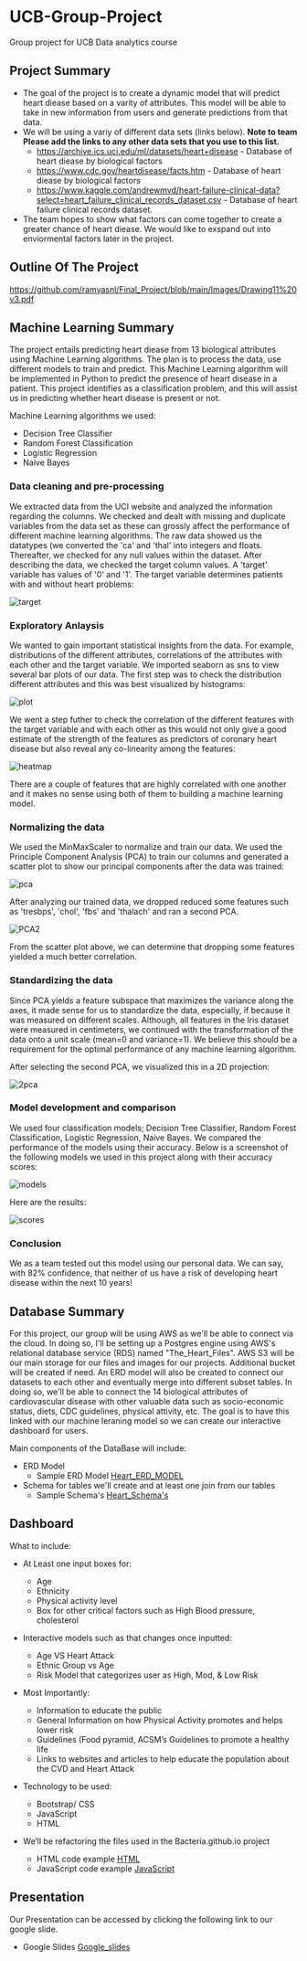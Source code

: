 # UCB-Group-Project
Group project for UCB Data analytics course


## Project Summary
- The goal of the project is to create a dynamic model that will predict heart diease based on a varity of attributes. This model will be able to take in new information from users and generate predictions from that data.
- We will be using a variy of different data sets (links below). __Note to team Please add the links to any other data sets that you use to this list.__
    * https://archive.ics.uci.edu/ml/datasets/heart+disease - Database of heart diease by biological factors
    * https://www.cdc.gov/heartdisease/facts.htm - Database of heart diease by biological factors
    * https://www.kaggle.com/andrewmvd/heart-failure-clinical-data?select=heart_failure_clinical_records_dataset.csv - Database of heart failure clinical records dataset.
- The team hopes to show what factors can come together to create a greater chance of heart diease. We would like to exspand out into enviormental factors later in the project.
## Outline Of The Project </br>
  https://github.com/ramyasnl/Final_Project/blob/main/Images/Drawing11%20v3.pdf

## Machine Learning Summary
The project entails predicting heart diease from 13 biological attributes using Machine Learning algorithms. The plan is to process the data, use different models to train and predict. This Machine Learning algorithm will be implemented in Python to predict the presence of heart disease in a patient. This project identifies as a classification problem, and this will assist us in predicting whether heart disease is present or not.

Machine Learning algorithms we used:

- Decision Tree Classifier
- Random Forest Classification
- Logistic Regression
- Naive Bayes

### Data cleaning and pre-processing 

We extracted data from the UCI website and analyzed the information regarding the columns. We checked and dealt with missing and duplicate variables from the data set as these can grossly affect the performance of different machine learning algorithms. The raw data showed us the datatypes (we converted the 'ca' and 'thal' into integers and floats. Thereafter, we checked for any null values within the dataset. After describing the data, we checked the target column values. A 'target' variable has values of '0' and '1'. The target variable determines patients with and without heart problems:

![target](https://github.com/UCB-Data-Analysis-Project/UCB-Group-Project/blob/kshah_branch/Images/target.png)

### Exploratory Anlaysis

We wanted to gain important statistical insights from the data. For example, distributions of the different attributes, correlations of the attributes with each other and the target variable. We imported seaborn as sns to view several bar plots of our data. The first step was to check the distribution different attributes and this was best visualized by histograms:

![plot](https://github.com/UCB-Data-Analysis-Project/UCB-Group-Project/blob/kshah_branch/Images/barplots.png)

We went a step futher to check the correlation of the different features with the target variable and with each other as this would not only give a good estimate of the strength of the features as predictors of coronary heart disease but also reveal any co-linearity among the features:

![heatmap](https://github.com/UCB-Data-Analysis-Project/UCB-Group-Project/blob/kshah_branch/Images/heatmap.png)

There are a couple of features that are highly correlated with one another and it makes no sense using both of them to building a machine learning model.


### Normalizing the data

We used the MinMaxScaler to normalize and train our data. We used the Principle Component Analysis (PCA) to train our columns and generated a scatter plot to show our principal components after the data was trained:

![pca](https://github.com/UCB-Data-Analysis-Project/UCB-Group-Project/blob/kshah_branch/Images/pca.png)

After analyzing our trained data, we dropped reduced some features such as 'tresbps', 'chol', 'fbs' and 'thalach' and ran a second PCA. 

![PCA2](https://github.com/UCB-Data-Analysis-Project/UCB-Group-Project/blob/main/Images/redufeature.png)


From the scatter plot above, we can determine that dropping some features yielded a much better correlation.

### Standardizing the data

Since PCA yields a feature subspace that maximizes the variance along the axes, it made sense for us to standardize the data, especially, if because it was measured on different scales. Although, all features in the Iris dataset were measured in centimeters, we continued with the transformation of the data onto a unit scale (mean=0 and variance=1). We believe this should be a requirement for the optimal performance of any machine learning algorithm.

After selecting the second PCA, we visualized this in a 2D projection:

![2pca](https://github.com/UCB-Data-Analysis-Project/UCB-Group-Project/blob/kshah_branch/Images/2componentpca.png)



### Model development and comparison  

We used four classification models; Decision Tree Classifier, Random Forest Classification, Logistic Regression, Naive Bayes. We compared the performance of the models using their accuracy. Below is a screenshot of the following models we used in this project along with their accuracy scores:

![models](https://github.com/UCB-Data-Analysis-Project/UCB-Group-Project/blob/kshah_branch/Images/models.png)

Here are the results:

![scores](https://github.com/UCB-Data-Analysis-Project/UCB-Group-Project/blob/kshah_branch/Images/accuracyplot.png)

### Conclusion 

We as a team tested out this model using our personal data. We can say, with 82% confidence, that neither of us have a risk of developing heart disease within the next 10 years!

## Database Summary
For this project, our group will be using AWS as we'll be able to connect via the cloud. In doing so, I'll be setting up a Postgres engine using AWS's relational database service (RDS) named "The_Heart_Files". AWS S3 will be our main storage for our files and images for our projects. Additional bucket will be created if need. An ERD model will also be created to connect our datasets to each other and eventually merge into different subset tables. In doing so, we'll be able to connect the 14 biological attributes of cardiovascular disease with other valuable data such as socio-economic status, diets, CDC guidelines, physical attivity, etc. The goal is to have this linked with our machine leraning model so we can create our interactive dashboard for users.

Main components of the DataBase will include:
  - ERD Model
    - Sample ERD Model [Heart_ERD_MODEL](https://github.com/UCB-Data-Analysis-Project/UCB-Group-Project/blob/main/DataBase%20Schemas/ERD.png)
  - Schema for tables we'll create and at least one join from our tables
    - Sample Schema's [Heart_Schema's](https://github.com/UCB-Data-Analysis-Project/UCB-Group-Project/blob/JP_Branch/DataBase%20Schemas/Heart_Schema.sql )

## Dashboard
What to include:
  - At Least one input boxes for:
    - Age
    - Ethnicity
    - Physical activity level
    - Box for other critical factors such as High Blood pressure, cholesterol
  
  - Interactive models such as that changes once inputted:
    - Age VS Heart Attack 
    - Ethnic Group vs Age
    - Risk Model that categorizes user as High, Mod, & Low Risk
  
  - Most Importantly:
    - Information to educate the public
    - General Information on how Physical Activity promotes and helps lower risk
    - Guidelines (Food pyramid, ACSM’s Guidelines to promote a healthy life
    - Links to websites and articles  to help educate the population about the CVD and Heart Attack

  - Technology to be used:
    - Bootstrap/ CSS
    - JavaScript
    - HTML

  - We’ll be refactoring the files used in the Bacteria.github.io project 
    - HTML code example [HTML](https://github.com/josafathpelayo/Bacteria.github.io/blob/main/index.html)
    - JavaScript code example [JavaScript](https://github.com/josafathpelayo/Bacteria.github.io/blob/main/static/js/charts.js)
 
## Presentation
Our Presentation can be accessed by clicking the following link to our google slide.
  - Google Slides [Google_slides](https://docs.google.com/presentation/d/1WX6MUs0cq7g9G2EG6IdcGtv79HahPKi21lpuY_8xx34/edit?usp=sharing)
 
